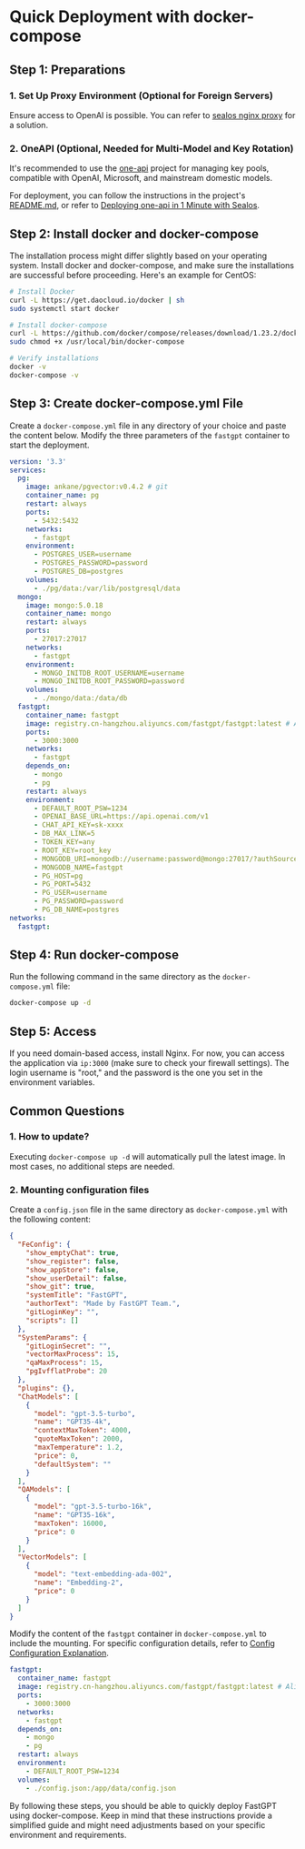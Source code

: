 # Quick Deployment with docker-compose

## Step 1: Preparations

### 1. Set Up Proxy Environment (Optional for Foreign Servers)

Ensure access to OpenAI is possible. You can refer to [sealos nginx proxy](../proxy/sealos) for a solution.

### 2. OneAPI (Optional, Needed for Multi-Model and Key Rotation)

It's recommended to use the [one-api](https://github.com/songquanpeng/one-api) project for managing key pools, compatible with OpenAI, Microsoft, and mainstream domestic models.

For deployment, you can follow the instructions in the project's [README.md](https://github.com/songquanpeng/one-api), or refer to [Deploying one-api in 1 Minute with Sealos](../oneapi).

## Step 2: Install docker and docker-compose

The installation process might differ slightly based on your operating system. Install docker and docker-compose, and make sure the installations are successful before proceeding. Here's an example for CentOS:

```bash
# Install Docker
curl -L https://get.daocloud.io/docker | sh
sudo systemctl start docker

# Install docker-compose
curl -L https://github.com/docker/compose/releases/download/1.23.2/docker-compose-`uname -s`-`uname -m` -o /usr/local/bin/docker-compose
sudo chmod +x /usr/local/bin/docker-compose

# Verify installations
docker -v
docker-compose -v
```

## Step 3: Create docker-compose.yml File

Create a `docker-compose.yml` file in any directory of your choice and paste the content below. Modify the three parameters of the `fastgpt` container to start the deployment.

```yml
version: '3.3'
services:
  pg:
    image: ankane/pgvector:v0.4.2 # git
    container_name: pg
    restart: always
    ports:
      - 5432:5432
    networks:
      - fastgpt
    environment:
      - POSTGRES_USER=username
      - POSTGRES_PASSWORD=password
      - POSTGRES_DB=postgres
    volumes:
      - ./pg/data:/var/lib/postgresql/data
  mongo:
    image: mongo:5.0.18
    container_name: mongo
    restart: always
    ports:
      - 27017:27017
    networks:
      - fastgpt
    environment:
      - MONGO_INITDB_ROOT_USERNAME=username
      - MONGO_INITDB_ROOT_PASSWORD=password
    volumes:
      - ./mongo/data:/data/db
  fastgpt:
    container_name: fastgpt
    image: registry.cn-hangzhou.aliyuncs.com/fastgpt/fastgpt:latest # Alibaba Cloud
    ports:
      - 3000:3000
    networks:
      - fastgpt
    depends_on:
      - mongo
      - pg
    restart: always
    environment:
      - DEFAULT_ROOT_PSW=1234
      - OPENAI_BASE_URL=https://api.openai.com/v1
      - CHAT_API_KEY=sk-xxxx
      - DB_MAX_LINK=5
      - TOKEN_KEY=any
      - ROOT_KEY=root_key
      - MONGODB_URI=mongodb://username:password@mongo:27017/?authSource=admin
      - MONGODB_NAME=fastgpt
      - PG_HOST=pg
      - PG_PORT=5432
      - PG_USER=username
      - PG_PASSWORD=password
      - PG_DB_NAME=postgres
networks:
  fastgpt:
```

## Step 4: Run docker-compose

Run the following command in the same directory as the `docker-compose.yml` file:

```bash
docker-compose up -d
```

## Step 5: Access

If you need domain-based access, install Nginx. For now, you can access the application via `ip:3000` (make sure to check your firewall settings). The login username is "root," and the password is the one you set in the environment variables.

## Common Questions

### 1. How to update?

Executing `docker-compose up -d` will automatically pull the latest image. In most cases, no additional steps are needed.

### 2. Mounting configuration files

Create a `config.json` file in the same directory as `docker-compose.yml` with the following content:

```json
{
  "FeConfig": {
    "show_emptyChat": true,
    "show_register": false,
    "show_appStore": false,
    "show_userDetail": false,
    "show_git": true,
    "systemTitle": "FastGPT",
    "authorText": "Made by FastGPT Team.",
    "gitLoginKey": "",
    "scripts": []
  },
  "SystemParams": {
    "gitLoginSecret": "",
    "vectorMaxProcess": 15,
    "qaMaxProcess": 15,
    "pgIvfflatProbe": 20
  },
  "plugins": {},
  "ChatModels": [
    {
      "model": "gpt-3.5-turbo",
      "name": "GPT35-4k",
      "contextMaxToken": 4000,
      "quoteMaxToken": 2000,
      "maxTemperature": 1.2,
      "price": 0,
      "defaultSystem": ""
    }
  ],
  "QAModels": [
    {
      "model": "gpt-3.5-turbo-16k",
      "name": "GPT35-16k",
      "maxToken": 16000,
      "price": 0
    }
  ],
  "VectorModels": [
    {
      "model": "text-embedding-ada-002",
      "name": "Embedding-2",
      "price": 0
    }
  ]
}
```

Modify the content of the `fastgpt` container in `docker-compose.yml` to include the mounting. For specific configuration details, refer to [Config Configuration Explanation](/docs/category/data-config).

```yml
fastgpt:
  container_name: fastgpt
  image: registry.cn-hangzhou.aliyuncs.com/fastgpt/fastgpt:latest # Alibaba Cloud
  ports:
    - 3000:3000
  networks:
    - fastgpt
  depends_on:
    - mongo
    - pg
  restart: always
  environment:
    - DEFAULT_ROOT_PSW=1234
  volumes:
    - ./config.json:/app/data/config.json
```

By following these steps, you should be able to quickly deploy FastGPT using docker-compose. Keep in mind that these instructions provide a simplified guide and might need adjustments based on your specific environment and requirements.